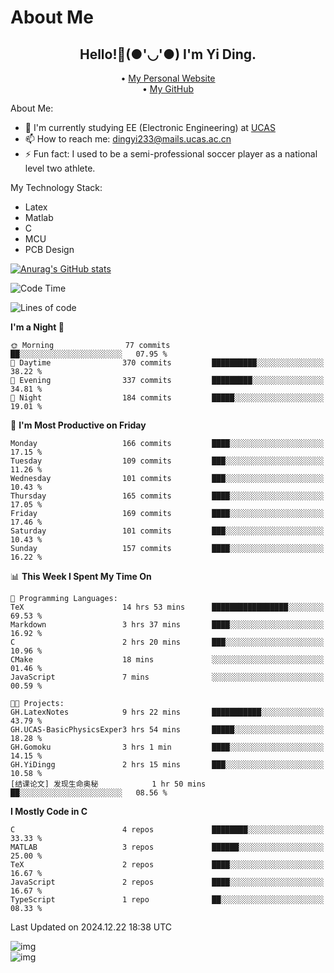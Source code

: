 # About Me

<h2 style="text-align:center;"> Hello!👋(●'◡'●) I'm Yi Ding.</h2>

<div style="text-align:center;">
  • <a href="https://yidingg.github.io/YiDingg">My Personal Website</a><br>
  • <a href="https://github.com/YiDingg">My GitHub</a>
</div>

About Me:
- 🔭 I'm currently studying EE (Electronic Engineering) at [UCAS](https://www.ucas.ac.cn/)
- 📫 How to reach me: dingyi233@mails.ucas.ac.cn
- ⚡ Fun fact: I used to be a semi-professional soccer player as a national level two athlete.

My Technology Stack:
- Latex
- Matlab
- C
- MCU
- PCB Design

[![Anurag's GitHub stats](https://github-readme-stats.vercel.app/api?username=YiDingg)](https://github.com/anuraghazra/github-readme-stats)

<!--START_SECTION:waka-->
![Code Time](http://img.shields.io/badge/Code%20Time-840%20hrs%2054%20mins-blue)

![Lines of code](https://img.shields.io/badge/From%20Hello%20World%20I%27ve%20Written-626.8%20thousand%20lines%20of%20code-blue)

**I'm a Night 🦉** 

```text
🌞 Morning                77 commits          ██░░░░░░░░░░░░░░░░░░░░░░░   07.95 % 
🌆 Daytime                370 commits         ██████████░░░░░░░░░░░░░░░   38.22 % 
🌃 Evening                337 commits         █████████░░░░░░░░░░░░░░░░   34.81 % 
🌙 Night                  184 commits         █████░░░░░░░░░░░░░░░░░░░░   19.01 % 
```
📅 **I'm Most Productive on Friday** 

```text
Monday                   166 commits         ████░░░░░░░░░░░░░░░░░░░░░   17.15 % 
Tuesday                  109 commits         ███░░░░░░░░░░░░░░░░░░░░░░   11.26 % 
Wednesday                101 commits         ███░░░░░░░░░░░░░░░░░░░░░░   10.43 % 
Thursday                 165 commits         ████░░░░░░░░░░░░░░░░░░░░░   17.05 % 
Friday                   169 commits         ████░░░░░░░░░░░░░░░░░░░░░   17.46 % 
Saturday                 101 commits         ███░░░░░░░░░░░░░░░░░░░░░░   10.43 % 
Sunday                   157 commits         ████░░░░░░░░░░░░░░░░░░░░░   16.22 % 
```


📊 **This Week I Spent My Time On** 

```text
💬 Programming Languages: 
TeX                      14 hrs 53 mins      █████████████████░░░░░░░░   69.53 % 
Markdown                 3 hrs 37 mins       ████░░░░░░░░░░░░░░░░░░░░░   16.92 % 
C                        2 hrs 20 mins       ███░░░░░░░░░░░░░░░░░░░░░░   10.96 % 
CMake                    18 mins             ░░░░░░░░░░░░░░░░░░░░░░░░░   01.46 % 
JavaScript               7 mins              ░░░░░░░░░░░░░░░░░░░░░░░░░   00.59 % 

🐱‍💻 Projects: 
GH.LatexNotes            9 hrs 22 mins       ███████████░░░░░░░░░░░░░░   43.79 % 
GH.UCAS-BasicPhysicsExper3 hrs 54 mins       █████░░░░░░░░░░░░░░░░░░░░   18.28 % 
GH.Gomoku                3 hrs 1 min         ████░░░░░░░░░░░░░░░░░░░░░   14.15 % 
GH.YiDingg               2 hrs 15 mins       ███░░░░░░░░░░░░░░░░░░░░░░   10.58 % 
[结课论文] 发现生命奥秘            1 hr 50 mins        ██░░░░░░░░░░░░░░░░░░░░░░░   08.56 % 
```

**I Mostly Code in C** 

```text
C                        4 repos             ████████░░░░░░░░░░░░░░░░░   33.33 % 
MATLAB                   3 repos             ██████░░░░░░░░░░░░░░░░░░░   25.00 % 
TeX                      2 repos             ████░░░░░░░░░░░░░░░░░░░░░   16.67 % 
JavaScript               2 repos             ████░░░░░░░░░░░░░░░░░░░░░   16.67 % 
TypeScript               1 repo              ██░░░░░░░░░░░░░░░░░░░░░░░   08.33 % 
```




 Last Updated on 2024.12.22 18:38 UTC
<!--END_SECTION:waka-->

<!-- Coding activity over the last year -->
<div class='center'><img src='https://wakatime.com/share/@YiDingg/260601e0-8e46-41ab-9832-d4d0ae5fd0bd.svg' alt='img'/></div>

<!-- Languages over the last year -->
<div class='center'><img src='https://wakatime.com/share/@YiDingg/99546fa3-4cc3-4808-ab6e-13f38e27aba1.svg' alt='img'/></div>
